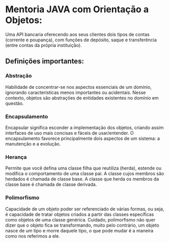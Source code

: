 <h1>Mentoria JAVA com Orientação a Objetos:</h1>

<p>Uma API bancaria oferecendo aos seus clientes dois tipos de contas (corrente e poupança), com funções de depósito, saque e transferência (entre contas da própria instituição).</p>


<h2>Definições importantes:</h2>

<h3>Abstração</h3>
<p>Habilidade de concentrar-se nos aspectos essenciais de um domínio, ignorando características menos importantes ou acidentais. Nesse contexto, objetos são abstrações de entidades existentes no domínio em questão.</p>

<h3>Encapsulamento</h3>
<p>Encapsular significa esconder a implementação dos objetos, criando assim interfaces de uso mais concisas e fáceis de usar/entender. O encapsulamento favorece principalmente dois aspectos de um sistema: a manutenção e a evolução.</p>

<h3>Herança</h3>
<p>Permite que você defina uma classe filha que reutiliza (herda), estende ou modifica o comportamento de uma classe pai. A classe cujos membros são herdados é chamada de classe base. A classe que herda os membros da classe base é chamada de classe derivada.</p>

<h3>Polimorfismo</h3>
<p>Capacidade de um objeto poder ser referenciado de várias formas, ou seja, é capacidade de tratar objetos criados a partir das classes específicas como objetos de uma classe genérica. Cuidado, polimorfismo não quer dizer que o objeto fica se transformando, muito pelo contrário, um objeto nasce de um tipo e morre daquele tipo, o que pode mudar é a maneira como nos referimos a ele.</p>